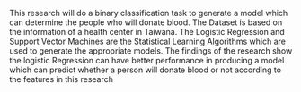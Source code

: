 This research will do a binary classification task to generate a model which can determine the
people who will donate blood. The Dataset is based on the information of a health center in
Taiwana. The Logistic Regression and Support Vector Machines are the Statistical Learning
Algorithms which are used to generate the appropriate models. The findings of the research show
the logistic Regression can have better performance in producing a model which can predict
whether a person will donate blood or not according to the features in this research
